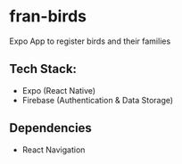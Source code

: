 # fran-birds

Expo App to register birds and their families

## Tech Stack:

- Expo (React Native)
- Firebase (Authentication & Data Storage)

## Dependencies

- React Navigation
